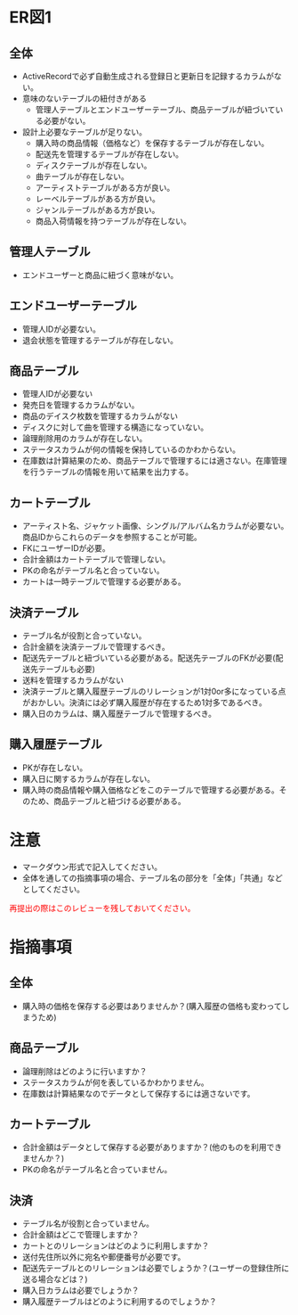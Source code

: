 # ER図1
## 全体

- ActiveRecordで必ず自動生成される登録日と更新日を記録するカラムがない。
- 意味のないテーブルの紐付きがある
  - 管理人テーブルとエンドユーザーテーブル、商品テーブルが紐づいている必要がない。
- 設計上必要なテーブルが足りない。
  - 購入時の商品情報（価格など）を保存するテーブルが存在しない。
  - 配送先を管理するテーブルが存在しない。
  - ディスクテーブルが存在しない。
  - 曲テーブルが存在しない。
  - アーティストテーブルがある方が良い。
  - レーベルテーブルがある方が良い。
  - ジャンルテーブルがある方が良い。
  - 商品入荷情報を持つテーブルが存在しない。
## 管理人テーブル
  - エンドユーザーと商品に紐づく意味がない。
## エンドユーザーテーブル
  - 管理人IDが必要ない。
  - 退会状態を管理するテーブルが存在しない。
## 商品テーブル
  - 管理人IDが必要ない
  - 発売日を管理するカラムがない。
  - 商品のデイスク枚数を管理するカラムがない
  - ディスクに対して曲を管理する構造になっていない。
  - 論理削除用のカラムが存在しない。
  - ステータスカラムが何の情報を保持しているのかわからない。
  - 在庫数は計算結果のため、商品テーブルで管理するには適さない。在庫管理を行うテーブルの情報を用いて結果を出力する。
## カートテーブル
  - アーティスト名、ジャケット画像、シングル/アルバム名カラムが必要ない。商品IDからこれらのデータを参照することが可能。
  - FKにユーザーIDが必要。
  - 合計金額はカートテーブルで管理しない。
  - PKの命名がテーブル名と合っていない。
  - カートは一時テーブルで管理する必要がある。
## 決済テーブル
  - テーブル名が役割と合っていない。
  - 合計金額を決済テーブルで管理するべき。
  - 配送先テーブルと紐づいている必要がある。配送先テーブルのFKが必要(配送先テーブルも必要)
  - 送料を管理するカラムがない
  - 決済テーブルと購入履歴テーブルのリレーションが1対0or多になっている点がおかしい。決済には必ず購入履歴が存在するため1対多であるべき。
  - 購入日のカラムは、購入履歴テーブルで管理するべき。
## 購入履歴テーブル
  - PKが存在しない。
  - 購入日に関するカラムが存在しない。
  - 購入時の商品情報や購入価格などをこのテーブルで管理する必要がある。そのため、商品テーブルと紐づける必要がある。
  

# 注意
* マークダウン形式で記入してください。
* 全体を通しての指摘事項の場合、テーブル名の部分を「全体」「共通」などとしてください。

<font color="Red">再提出の際はこのレビューを残しておいてください。</font>
# 指摘事項
## 全体
- 購入時の価格を保存する必要はありませんか？(購入履歴の価格も変わってしまうため)
## 商品テーブル
- 論理削除はどのように行いますか？
- ステータスカラムが何を表しているかわかりません。
- 在庫数は計算結果なのでデータとして保存するには適さないです。
## カートテーブル
- 合計金額はデータとして保存する必要がありますか？(他のものを利用できませんか？)
- PKの命名がテーブル名と合っていません。
## 決済
- テーブル名が役割と合っていません。
- 合計金額はどこで管理しますか？
- カートとのリレーションはどのように利用しますか？
- 送付先住所以外に宛名や郵便番号が必要です。
- 配送先テーブルとのリレーションは必要でしょうか？(ユーザーの登録住所に送る場合などは？)
- 購入日カラムは必要でしょうか？
- 購入履歴テーブルはどのように利用するのでしょうか？
